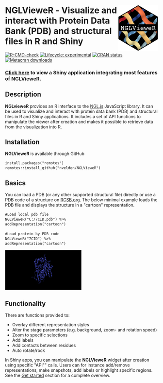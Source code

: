 # **NGLVieweR** - <img src="man/figures/logo.png" class="logo" align="right" height="150px"/> Visualize and interact with Protein Data Bank (PDB) and structural files in R and Shiny

<!-- badges: start -->

[![R-CMD-check](https://github.com/nvelden/NGLVieweR/workflows/R-CMD-check/badge.svg)](https://github.com/nvelden/NGLVieweR/actions) [![Lifecycle: experimental](https://img.shields.io/badge/lifecycle-experimental-orange.svg)](https://lifecycle.r-lib.org/articles/stages.html#experimental) 
[![CRAN status](https://www.r-pkg.org/badges/version/NGLVieweR)](https://CRAN.R-project.org/package=NGLVieweR)
[![Metacran downloads](https://cranlogs.r-pkg.org/badges/grand-total/NGLVieweR)](https://cran.r-project.org/package=NGLVieweR)
<!-- badges: end -->

### [Click here](https://niels-van-der-velden.shinyapps.io/shinyNGLVieweR/) to view a Shiny application integrating most features of **NGLVieweR**.

## Description

**NGLvieweR** provides an R interface to the [NGL.js](http://nglviewer.org/ngl/api/) JavaScript library. It can be used to visualize and interact with protein data bank (PDB) and structural files in R and Shiny applications. It includes a set of API functions to manipulate the viewer after creation and makes it possible to retrieve data from the visualization into R.

## Installation

**NGLVieweR** is available through GitHub

``` {.r}
install.packages("remotes")
remotes::install_github("nvelden/NGLVieweR")
```

## Basics

You can load a PDB (or any other supported structural file) directly or use a PDB code of a structure on [RCSB.org](https://www.rcsb.org/). The below minimal example loads the PDB file and displays the structure in a "cartoon" representation.

``` {.r}
#Load local pdb file
NGLVieweR("C:/7CID.pdb") %>%
addRepresentation("cartoon")

#Load protein by PDB code
NGLVieweR("7CID") %>%
addRepresentation("cartoon")
```

<img src="man/figures/cartoon_representation.PNG" class="screenshot" width="50%"/>

## Functionality

There are functions provided to:

-   Overlay different representation styles
-   Alter the stage parameters (e.g. background, zoom- and rotation speed)
-   Zoom to specific selections
-   Add labels
-   Add contacts between residues
-   Auto rotate/rock

In Shiny apps, you can manipulate the **NGLVieweR** widget after creation using specific "API"" calls. Users can for instance add/remove representations, make snapshots, add labels or highlight specific regions. See the [Get started](https://nvelden.github.io/NGLVieweR/articles/NGLVieweR.html) section for a complete overview.
